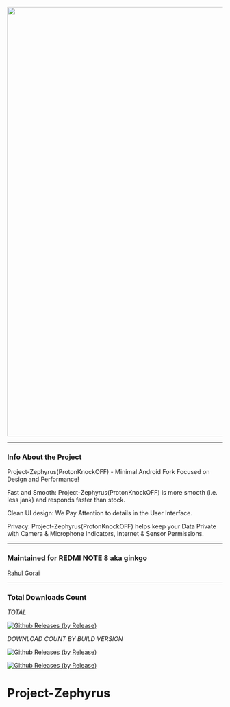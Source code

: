 <p align="center"><img width="1000" src="https://github.com/ziasam/ProtonKnockOff-Release/blob/master/banner.png"></p>

---------------------------------------------------------------------------------

### Info About the Project

Project-Zephyrus(ProtonKnockOFF) - Minimal Android Fork Focused on Design and Performance!

Fast and Smooth: Project-Zephyrus(ProtonKnockOFF) is more smooth (i.e. less jank) and responds faster than stock.

Clean UI design: We Pay Attention to details in the User Interface.

Privacy: Project-Zephyrus(ProtonKnockOFF) helps keep your Data Private with Camera & Microphone Indicators, Internet & Sensor Permissions.

---------------------------------------------------------------------------------

### Maintained for REDMI NOTE 8 aka ginkgo

[Rahul Gorai](https://github.com/RahulGorai0206)

---------------------------------------------------------------------------------

### Total Downloads Count

*TOTAL*

[![Github Releases (by Release)](https://img.shields.io/github/downloads/RahulGorai0206/Project-Zephyrus/total.svg)](https://github.com/RahulGorai0206/Project-Zephyrus/releases)

*DOWNLOAD COUNT BY BUILD VERSION*

[![Github Releases (by Release)](https://img.shields.io/github/downloads/RahulGorai0206/Project-Zephyrus/12.5.0/total.svg)](https://github.com/RahulGorai0206/Project-Zephyrus/releases)

[![Github Releases (by Release)](https://img.shields.io/github/downloads/RahulGorai0206/Project-Zephyrus/12.5.2/total.svg)](https://github.com/RahulGorai0206/Project-Zephyrus/releases)
# Project-Zephyrus
